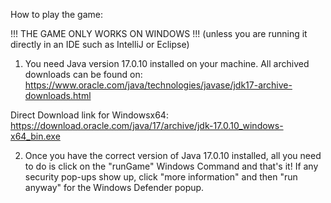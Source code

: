 How to play the game:

!!! THE GAME ONLY WORKS ON WINDOWS !!! (unless you are running it directly in an IDE such as IntelliJ or Eclipse)

1) You need Java version 17.0.10 installed on your machine. All archived downloads can be found on: https://www.oracle.com/java/technologies/javase/jdk17-archive-downloads.html

Direct Download link for Windowsx64: https://download.oracle.com/java/17/archive/jdk-17.0.10_windows-x64_bin.exe

2) Once you have the correct version of Java 17.0.10 installed, all you need to do is click on the "runGame" Windows Command and that's it! If any security pop-ups show up,
click "more information" and then "run anyway" for the Windows Defender popup.

